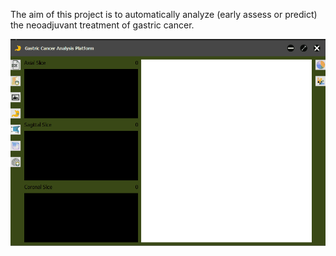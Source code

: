 The aim of this project is to automatically analyze (early assess or predict) the neoadjuvant treatment of gastric cancer. 

![procedure_3](https://github.com/qbingjiang/Gastric_cancer_project/blob/main/Animation_3.gif)

